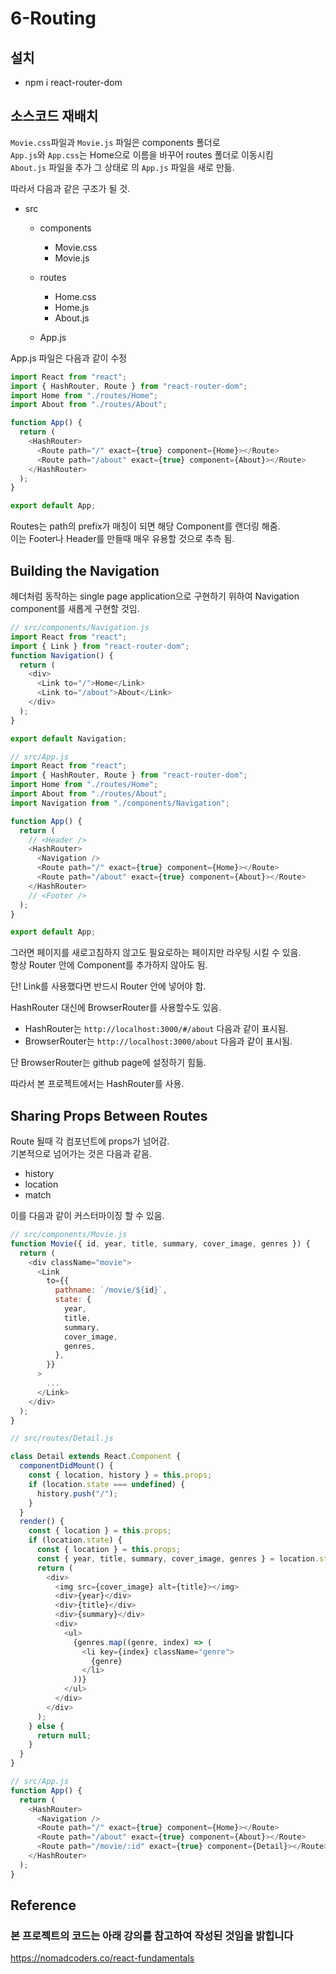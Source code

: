 # 6-Routing

## 설치

- npm i react-router-dom

## 소스코드 재배치

`Movie.css`파일과 `Movie.js` 파일은 components 폴더로  
`App.js`와 `App.css`는 Home으로 이름을 바꾸어 routes 폴더로 이동시킴  
`About.js` 파일을 추가
그 상태로 의 `App.js` 파일을 새로 만듦.

따라서 다음과 같은 구조가 될 것.

- src

  - components

    - Movie.css
    - Movie.js

  - routes

    - Home.css
    - Home.js
    - About.js

  - App.js

App.js 파일은 다음과 같이 수정

```js
import React from "react";
import { HashRouter, Route } from "react-router-dom";
import Home from "./routes/Home";
import About from "./routes/About";

function App() {
  return (
    <HashRouter>
      <Route path="/" exact={true} component={Home}></Route>
      <Route path="/about" exact={true} component={About}></Route>
    </HashRouter>
  );
}

export default App;
```

Routes는 path의 prefix가 매칭이 되면 해당 Component를 랜더링 해줌.  
이는 Footer나 Header를 만들때 매우 유용할 것으로 추측 됨.

## Building the Navigation

헤더처럼 동작하는 single page application으로 구현하기 위하여 Navigation component를 새롭게 구현할 것임.

```js
// src/components/Navigation.js
import React from "react";
import { Link } from "react-router-dom";
function Navigation() {
  return (
    <div>
      <Link to="/">Home</Link>
      <Link to="/about">About</Link>
    </div>
  );
}

export default Navigation;

// src/App.js
import React from "react";
import { HashRouter, Route } from "react-router-dom";
import Home from "./routes/Home";
import About from "./routes/About";
import Navigation from "./components/Navigation";

function App() {
  return (
    // <Header />
    <HashRouter>
      <Navigation />
      <Route path="/" exact={true} component={Home}></Route>
      <Route path="/about" exact={true} component={About}></Route>
    </HashRouter>
    // <Footer />
  );
}

export default App;
```

그러면 페이지를 새로고침하지 않고도 필요로하는 페이지만 라우팅 시킬 수 있음.  
항상 Router 안에 Component를 추가하지 않아도 됨.

단! Link를 사용했다면 반드시 Router 안에 넣어야 함.

HashRouter 대신에 BrowserRouter를 사용할수도 있음.

- HashRouter는 `http://localhost:3000/#/about` 다음과 같이 표시됨.
- BrowserRouter는 `http://localhost:3000/about` 다음과 같이 표시됨.

단 BrowserRouter는 github page에 설정하기 힘듦.

따라서 본 프로젝트에서는 HashRouter를 사용.

## Sharing Props Between Routes

Route 될때 각 컴포넌트에 props가 넘어감.  
기본적으로 넘어가는 것은 다음과 같음.

- history
- location
- match

이를 다음과 같이 커스터마이징 할 수 있음.

```js
// src/components/Movie.js
function Movie({ id, year, title, summary, cover_image, genres }) {
  return (
    <div className="movie">
      <Link
        to={{
          pathname: `/movie/${id}`,
          state: {
            year,
            title,
            summary,
            cover_image,
            genres,
          },
        }}
      >
        ...
      </Link>
    </div>
  );
}

// src/routes/Detail.js

class Detail extends React.Component {
  componentDidMount() {
    const { location, history } = this.props;
    if (location.state === undefined) {
      history.push("/");
    }
  }
  render() {
    const { location } = this.props;
    if (location.state) {
      const { location } = this.props;
      const { year, title, summary, cover_image, genres } = location.state;
      return (
        <div>
          <img src={cover_image} alt={title}></img>
          <div>{year}</div>
          <div>{title}</div>
          <div>{summary}</div>
          <div>
            <ul>
              {genres.map((genre, index) => (
                <li key={index} className="genre">
                  {genre}
                </li>
              ))}
            </ul>
          </div>
        </div>
      );
    } else {
      return null;
    }
  }
}

// src/App.js
function App() {
  return (
    <HashRouter>
      <Navigation />
      <Route path="/" exact={true} component={Home}></Route>
      <Route path="/about" exact={true} component={About}></Route>
      <Route path="/movie/:id" exact={true} component={Detail}></Route>
    </HashRouter>
  );
}
```

## Reference

### 본 프로젝트의 코드는 아래 강의를 참고하여 작성된 것임을 밝힙니다

<https://nomadcoders.co/react-fundamentals>
